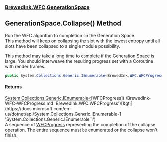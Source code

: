 ### [BrewedInk.WFC](./BrewedInk-WFC.md 'BrewedInk.WFC').[GenerationSpace](./BrewedInk-WFC-GenerationSpace.md 'BrewedInk.WFC.GenerationSpace')
## GenerationSpace.Collapse() Method
Run the WFC algorithm to completion on the Generation Space.  
This method will keep on collapsing the slot with the lowest entropy until all slots have been collapsed to a single module possibility.  
 
This method may take a long time to complete if the Generation Space is large. You should interweave the resulting progress set with a Coroutine with render frames.  
```csharp
public System.Collections.Generic.IEnumerable<BrewedInk.WFC.WFCProgress> Collapse();
```
#### Returns
[System.Collections.Generic.IEnumerable&lt;](https://docs.microsoft.com/en-us/dotnet/api/System.Collections.Generic.IEnumerable-1 'System.Collections.Generic.IEnumerable`1')[WFCProgress](./BrewedInk-WFC-WFCProgress.md 'BrewedInk.WFC.WFCProgress')[&gt;](https://docs.microsoft.com/en-us/dotnet/api/System.Collections.Generic.IEnumerable-1 'System.Collections.Generic.IEnumerable`1')  
A sequence of [WFCProgress](./BrewedInk-WFC-WFCProgress.md 'BrewedInk.WFC.WFCProgress') representing the completion of the collapse operation. The entire sequence must be enumerated or the collapse won't finish.  
